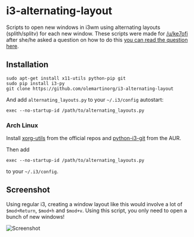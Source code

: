 i3-alternating-layout
=====================

Scripts to open new windows in i3wm using alternating layouts (splith/splitv) for each new window. These scripts were made for [/u/ke7ofi](http://www.reddit.com/user/ke7ofi) after she/he asked a question on how to do this [you can read the question here](http://www.reddit.com/r/i3wm/comments/1sdc39/alternating_horizontal_and_vertical_splitting/).

Installation
------------

```
sudo apt-get install x11-utils python-pip git
sudo pip install i3-py
git clone https://github.com/olemartinorg/i3-alternating-layout
```
And add `alternating_layouts.py` to your `~/.i3/config` autostart:
```
exec --no-startup-id /path/to/alternating_layouts.py
```
### Arch Linux
Install [xorg-utils](https://www.archlinux.org/packages/extra/any/xorg-utils/) from the official repos and [python-i3-git](https://aur.archlinux.org/packages/python-i3-git/) from the AUR.

Then add
```
exec --no-startup-id /path/to/alternating_layouts.py
```
to your `~/.i3/config`.


Screenshot
----------

Using regular i3, creating a window layout like this would involve a lot of `$mod+Return`, `$mod+h` and `$mod+v`. Using this script, you only need to open a bunch of new windows!

![Screenshot](https://github.com/olemartinorg/i3-alternating-layout/raw/master/screenshot.png "Screenshot (1920x1080)")
